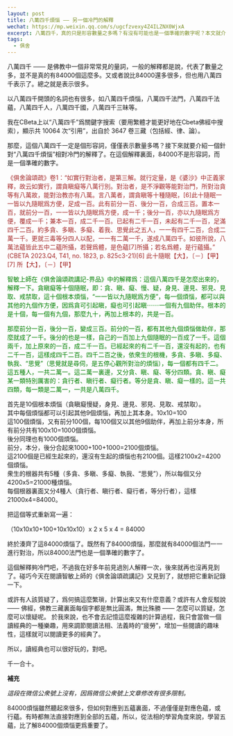```yaml
---
layout: post
title: 八萬四千煩惱 —— 另一個冷門的解釋
wechat: https://mp.weixin.qq.com/s/ugcfzvexy4Z4ILZNX0WjxA
excerpt: 八萬四千，真的只是形容數量之多嗎？有沒有可能也是一個準確的數字呢？本文就介紹了這個相對冷門的解釋，但也非常有趣，不是嗎？！
tags:
  - 俱舍
---
```


八萬四千 —— 是佛教中一個非常常見的量詞，一般的解釋都是說，代表了數量之多，並不是真的有84000個這麼多。又或者說比84000還多很多，但也用八萬四千表示了。總之就是表示很多。

以八萬四千開頭的名詞也有很多，如八萬四千煩惱，八萬四千法門，八萬四千法蘊，八萬四千人，八萬四千國，八萬四千三昧等。

我在CBeta上以“八萬四千”爲關鍵字搜索（要用繁體才能更好地在Cbeta佛經中搜索），顯示共 10064 次“引用”，出自於 3647 卷三藏（包括經、律、論）。

那麼，這個八萬四千一定是個形容詞，僅僅表示數量多嗎？接下來就要介紹一個針對“八萬四千煩惱”相對冷門的解釋了。在這個解釋裏面，84000不是形容詞，而是一個準確的數字。  

<span style="color:brown">《俱舍論頌疏》卷1：“如實行對治者，是第三解。就行定量，是《婆沙》中正義家釋，故云如實行，謂貪瞋癡等八萬行別。對治者，是不淨觀等能對治門，所對治貪等有八萬故，能對治教亦有八萬。言八萬者，謂貪瞋等十種隨眠，\[6\]此十隨眠一一皆以九隨眠爲方便，足成一百。此有前分一百、後分一百，合成三百。置本一百，就前分一百，一一皆以九隨眠爲方便，成一千；後分一百，亦以九隨眠爲方便，覆成一千；兼本一百，成二千一百。已起有二千一百，未起有二千一百，足滿四千二百。約多貪、多瞋、多癡、着我、思覺此之五人，一一有四千二百，合成二萬一千。更就三毒等分四人以配，一一有二萬一千，遂成八萬四千。如彼所說，八萬法蘊皆此五中二蘊所攝，若聲爲體，是色蘊\[7\]所攝；若名爲體，是行蘊攝。” (CBETA 2023.Q4, T41, no. 1823, p. 825c3-21)\[6\] 此十隨眠【大】，〔－〕【甲】　\[7\] 所【大】，〔－〕【甲】　

<span style="color:green">智敏上師在《俱舍論頌疏講記-界品》中的解釋爲：這個八萬四千是怎麼出來的，解釋一下。貪瞋癡等十個隨眠，即：貪、瞋、癡、慢、疑，身見、邊見、邪見、見取、戒禁取，這十個根本煩惱，“一一皆以九隨眠爲方便”，每一個煩惱，都可以與其他的九個作方便，因爲貪可引起瞋，癡也可引起瞋⋯⋯一個有九個助伴。根本的是十個，每一個有九個，那麼九十，再加上根本的，共是一百。

<span style="color:green">那麼前分一百，後分一百，變成三百。前分的一百，都有其他九個煩惱做助伴，那麼就成了一千。後分的也是一樣，自己的一百加上九個隨眠的一百成了一千。這個兩千，加上原來的一百，成二千一百。已經起來的有二千一百，還沒有起的，也有二千一百，這樣成四千二百。四千二百之後，依衆生的根機，多貪、多瞋、多癡、執我、“思覺”（思覺就是尋伺，是五停心觀所對治的煩惱），每一個都有四千二。這五種人，一共二萬一。這二萬一裏邊，又分貪、瞋、癡、等分四類。貪、瞋、癡某一類特別厲害的：貪行者、瞋行者、癡行者。等分是貪、瞋、癡一樣的。這一共四類，每一類是二萬一，一共是八萬四千。

首先是10個根本煩惱（貪瞋癡慢疑，身見、邊見、邪見、見取、戒禁取）。  
其中每個煩惱都可以引起其他9個煩惱，再加上其本身。10x10=100  
這100個煩惱，又有前分100個，每100個又以其他9個助伴，再加上前分本身，所有前分共有100x10=1000個煩惱。  
後分同理也有1000個煩惱。  
前分，本分，後分合起來1000+100+1000=2100個煩惱。  
這2100個是已經生起來的，還沒有生起的煩惱也有2100個。這樣2100x2=4200個煩惱。  
衆生的根器共有5種（多貪、多瞋、多癡、執我、“思覺”），所以每個又分4200x5=21000種煩惱。  
每個根器裏面又分4種人（貪行者、瞋行者、癡行者，等分行者），這樣21000x4=84000。

把這個等式重新寫一遍：  

（10x10x10+100+10x10x10）x 2 x 5 x 4 = 84000

終於湊齊了這84000煩惱了。既然有了84000煩惱，那麼就有84000個法門一一進行對治，所以84000法門也是一個準確的數字了。  

這個解釋夠冷門吧，不過我在好多年前見過別人解釋一次，後來就再也沒再見到了。碰巧今天在閱讀智敏上師的《俱舍論頌疏講記》又見到了，就想把它重新記錄一下。

或許有人該質疑了，爲何搞這麼繁瑣，計算出來又有什麼意義？或許有人會反駁說 —— 佛經，佛教三藏裏面每個字都是無比圓滿，無比殊勝 —— 怎麼可以質疑，怎麼可以懷疑呢。 於我來說，也不會去記憶這麼複雜的計算過程，我只會當做一個讀經典的一種樂趣，用來調節閱讀法相、法義時的“疲勞”，增加一些閱讀的趣味性，這樣就可以閱讀更多的經典了。  

所以，讀經典也可以很好玩的，對吧。  

千一合十。

**補充**

*這段在微信公衆號上沒有，因爲微信公衆號上文章修改有很多限制。*

84000煩惱雖然聽起來很多，但如何對應到五蘊裏面，不過僅僅是對應色蘊，或行蘊。有時都無法直接對應到全部的五蘊，所以，從法相的學習角度來說，學習五蘊，比了解84000個煩惱更爲重要了。

